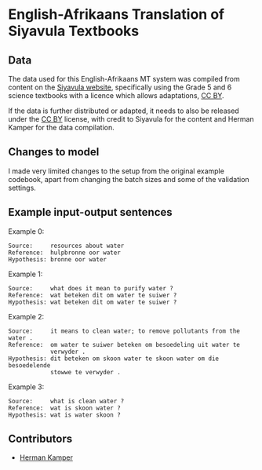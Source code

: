 English-Afrikaans Translation of Siyavula Textbooks
===================================================

Data
----
The data used for this English-Afrikaans MT system was compiled from content
on the [Siyavula website](https://www.siyavula.com/read), specifically using
the Grade 5 and 6 science textbooks with a licence which allows adaptations,
[CC BY](https://creativecommons.org/licenses/by/3.0/).

If the data is further distributed or adapted, it needs to also be released
under the [CC BY](https://creativecommons.org/licenses/by/3.0/) license, with
credit to Siyavula for the content and Herman Kamper for the data compilation.


Changes to model
----------------
I made very limited changes to the setup from the original example codebook,
apart from changing the batch sizes and some of the validation settings.


Example input-output sentences
------------------------------

Example 0:

    Source:     resources about water
    Reference:  hulpbronne oor water
    Hypothesis: bronne oor water

Example 1:

    Source:     what does it mean to purify water ?
    Reference:  wat beteken dit om water te suiwer ?
    Hypothesis: wat beteken dit om water te suiwer ?

Example 2:

    Source:     it means to clean water; to remove pollutants from the water .
    Reference:  om water te suiwer beteken om besoedeling uit water te
                verwyder .
    Hypothesis: dit beteken om skoon water te skoon water om die besoedelende
                stowwe te verwyder .

Example 3:

    Source:     what is clean water ?
    Reference:  wat is skoon water ?
    Hypothesis: wat is water skoon ?


Contributors
------------
- [Herman Kamper](http://www.kamperh.com/)

